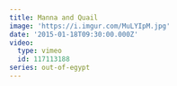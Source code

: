 ```yaml
---
title: Manna and Quail
image: 'https://i.imgur.com/MuLYIpM.jpg'
date: '2015-01-18T09:30:00.000Z'
video:
  type: vimeo
  id: 117113188
series: out-of-egypt
---
```


